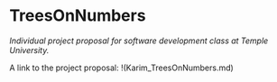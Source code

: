 # TreesOnNumbers
_Individual project proposal for software development class at Temple University._

A link to the project proposal: !(Karim_TreesOnNumbers.md)
